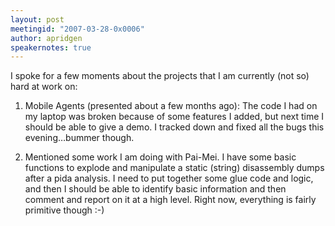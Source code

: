 ```yaml
---
layout: post
meetingid: "2007-03-28-0x0006"
author: apridgen
speakernotes: true
---
```


I spoke for a few moments about the projects that I am currently (not
so) hard at work on:

1) Mobile Agents (presented about a few months ago): The code I had on
my laptop was broken because of some features I added, but next time I
should be able to give a demo. I tracked down and fixed all the bugs
this evening…bummer though.

2) Mentioned some work I am doing with Pai-Mei. I have some basic
functions to explode and manipulate a static (string) disassembly dumps
after a pida analysis. I need to put together some glue code and logic,
and then I should be able to identify basic information and then comment
and report on it at a high level. Right now, everything is fairly
primitive though :-)

